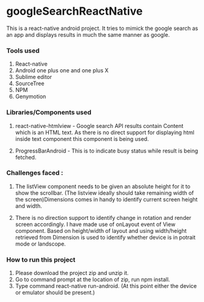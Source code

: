 # googleSearchReactNative
This is a react-native android project. It tries to mimick the google search as an app and displays results in much the same manner as google.

### Tools used

1. React-native
2. Android one plus one and one plus X
3. Sublime editor
4. SourceTree
5. NPM
6. Genymotion 

### Libraries/Components used

1. react-native-htmlview - Google search API results contain Content which is an HTML text. As there is no direct support for displaying html inside text component this component is being used.

2. ProgressBarAndroid - This is to indicate busy status while result is being fetched.

### Challenges faced : 
1. The listView component needs to be given an absolute height for it to show the scrollbar. (The listview ideally should take remaining width of the screen)Dimensions comes in handy to identify current screen height and width.

2. There is no direction support to identify change in rotation and render screen accordingly. I have made use of onLayout event of View component. Based on height/width of layout and using width/height retrieved from Dimension is used to identify whether device is in potrait mode or landscope.


### How to run this project

1. Please download the project zip and unzip it.
2. Go to command prompt at the location of zip, run npm install.
3. Type command react-native run-android. (At this point either the device or emulator should be present.)

